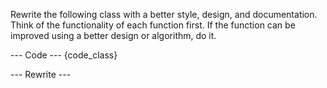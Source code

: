 Rewrite the following class with a better style, design, and documentation.
Think of the functionality of each function first.
If the function can be improved using a better design or algorithm, do it.

--- Code ---
{code_class}

--- Rewrite ---

